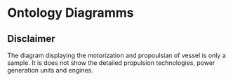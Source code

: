 # Ontology Diagramms

## Disclaimer
The diagram displaying the motorization and propoulsian of vessel is only a sample. It is does not show the detailed propulsion technologies, power generation units and engines. 